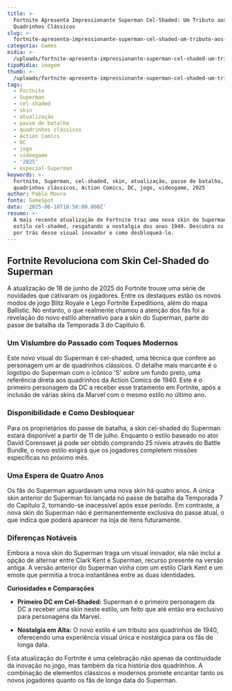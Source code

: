 ```yaml
---
title: >-
  Fortnite Apresenta Impressionante Superman Cel-Shaded: Um Tributo aos
  Quadrinhos Clássicos
slug: >-
  fortnite-apresenta-impressionante-superman-cel-shaded-um-tributo-aos-quadrinhos-clssicos
categoria: Games
midia: >-
  /uploads/fortnite-apresenta-impressionante-superman-cel-shaded-um-tributo-aos-quadrinhos-clssicos-thumb.jpg
tipoMidia: imagem
thumb: >-
  /uploads/fortnite-apresenta-impressionante-superman-cel-shaded-um-tributo-aos-quadrinhos-clssicos-thumb.jpg
tags:
  - Fortnite
  - Superman
  - cel-shaded
  - skin
  - atualização
  - passe de batalha
  - quadrinhos clássicos
  - Action Comics
  - DC
  - jogo
  - videogame
  - '2025'
  - especial-Superman
keywords: >-
  Fortnite, Superman, cel-shaded, skin, atualização, passe de batalha,
  quadrinhos clássicos, Action Comics, DC, jogo, videogame, 2025
author: Pablo Moura
fonte: GameSpot
data: '2025-06-18T18:58:00.000Z'
resumo: >-
  A mais recente atualização de Fortnite traz uma nova skin do Superman em
  estilo cel-shaded, resgatando a nostalgia dos anos 1940. Descubra os detalhes
  por trás desse visual inovador e como desbloqueá-lo.
---
```


## Fortnite Revoluciona com Skin Cel-Shaded do Superman

A atualização de 18 de junho de 2025 do Fortnite trouxe uma série de novidades que cativaram os jogadores. Entre os destaques estão os novos modos de jogo Blitz Royale e Lego Fortnite Expeditions, além do mapa Ballistic. No entanto, o que realmente chamou a atenção dos fãs foi a revelação do novo estilo alternativo para a skin do Superman, parte do passe de batalha da Temporada 3 do Capítulo 6.

### Um Vislumbre do Passado com Toques Modernos

Este novo visual do Superman é cel-shaded, uma técnica que confere ao personagem um ar de quadrinhos clássicos. O detalhe mais marcante é o logotipo do Superman com o icônico 'S' sobre um fundo preto, uma referência direta aos quadrinhos da Action Comics de 1940. Este é o primeiro personagem da DC a receber esse tratamento em Fortnite, após a inclusão de várias skins da Marvel com o mesmo estilo no último ano.

### Disponibilidade e Como Desbloquear

Para os proprietários do passe de batalha, a skin cel-shaded do Superman estará disponível a partir de 11 de julho. Enquanto o estilo baseado no ator David Corenswet já pode ser obtido comprando 25 níveis através do Battle Bundle, o novo estilo exigirá que os jogadores completem missões específicas no próximo mês.

### Uma Espera de Quatro Anos

Os fãs do Superman aguardavam uma nova skin há quatro anos. A única skin anterior do Superman foi lançada no passe de batalha da Temporada 7 do Capítulo 2, tornando-se inacessível após esse período. Em contraste, a nova skin do Superman não é permanentemente exclusiva do passe atual, o que indica que poderá aparecer na loja de itens futuramente.

### Diferenças Notáveis

Embora a nova skin do Superman traga um visual inovador, ela não inclui a opção de alternar entre Clark Kent e Superman, recurso presente na versão antiga. A versão anterior do Superman vinha com um estilo Clark Kent e um emote que permitia a troca instantânea entre as duas identidades.

**Curiosidades e Comparações**

- **Primeiro DC em Cel-Shaded:** Superman é o primeiro personagem da DC a receber uma skin neste estilo, um feito que até então era exclusivo para personagens da Marvel.

- **Nostalgia em Alta:** O novo estilo é um tributo aos quadrinhos de 1940, oferecendo uma experiência visual única e nostálgica para os fãs de longa data.

Esta atualização do Fortnite é uma celebração não apenas da continuidade da inovação no jogo, mas também da rica história dos quadrinhos. A combinação de elementos clássicos e modernos promete encantar tanto os novos jogadores quanto os fãs de longa data do Superman.
